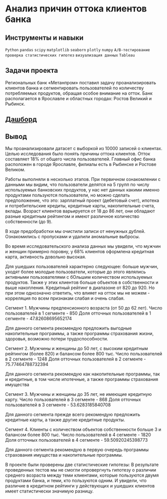 # Анализ причин оттока клиентов банка 
## Инструменты и навыки
`Python` `pandas` `scipy` `matplotlib` `seaborn` `plotly` `numpy`  `A/B-тестирование` `проверка статистических гипотез` `визуализация данных`  `Tableau` 
## Задачи проекта
Региональных банк «Метанпром» поставил задачу проанализировать клиентов банка и сегментировать пользователей по количеству потребляемых продуктов, обращая особое внимание на отток. Банк располагается в Ярославле и областных городах: Ростов Великий и Рыбинск.
## [Дашборд](https://public.tableau.com/app/profile/olga.kriukova/viz/DA_final_project/Dashboard1?publish=yes)
## Вывод
Мы проанализировали датасет с выборкой из 10000 записей о клиентах. Целью исследования было понять причины оттока клиентов. Отток составляет 18% от общего числа пользователей. Главный офис банка расположен в городе Ярославле, филиалы есть в Рыбинске и Ростове Великом.

Работы выполняли в несколько этапов. При первичном ознакомлении с данными мы видим, что пользователи делятся на 5 групп по числу используемых банковских продуктов, у нас нет данных какими именно продуктами пользуются пользователи, но можно сделать предположение, что это: зарплатный проект (дебетовый счет), ипотека и потребительские кредиты, кредитные карты, накопительные счета, вклады. Возраст клиентов варьируется от 18 до 86 лет, они обладают разные кредитным рейтингом и имеют различное количество собственности (до 9).

В ходе предобработки мы очистили записи от ненужных дублей. Ознакомились с пропусками и удалили аномальные выбросы.

Во время исследовательского анализа данных мы увидели, что мужчин и женщин примерно поровну, у 68% клиентов оформлена кредитная карта, активность довольно высокая.

Для ушедших пользователей характерно следующее: больше мужчин, уходят более молодые пользователи, которые до этого являлись активными пользователями с бОльшим количеством используемых продуктов. Также у этих клиентов больше объектов в собственности и выше накопления. Кредитный рейтинг в диапазоне от 820 до 920. Но при этом однозначно ответить, что влияет на отток мы не можем - корреляция по всем признакам слабая и очень слабая.

Сегмент 1. Мужчины предпенсионного возраста (от 50 до 62 лет). Число пользователей в 1 сегменте - 850 Доля отточных пользователей в 1 сегменте - 47.82608695652174

Для данного сегмента рекомендую предложить выгодные накопительные программы, а также программы страхования жизни, здоровья, возможно потери трудоспособности.

Сегмент 2. Мужчины и женщины до 50 лет, с высоким кредитным рейтингом (более 820) и балансом более 800 тыс. Число пользователей в 2 сегменте - 1248 Доля отточных пользователей в 2 сегменте - 75.77464788732394

Для данного сегмента рекомендую как накопительные программы, так и кредитные, в том числе ипотечные, а также программы страхования имущества

Сегмент 3. Мужчины и женщины до 35 лет, не имеющие кредитную карту. Число пользователей в 3 сегменте - 868 Доля отточных пользователей в 3 сегменте - 53.6283185840708

Для данного сегмента прежде всего рекомендую предложить кредитные карты, а также другие кредитные продукты.

Сегмент 4. Клиенты с количеством объектов собственности больше 3 и балансом более 800 тыс. Число пользователей в 4 сегменте - 1820 Доля отточных пользователей в 4 сегменте - 59.50920245398773

Для данного сегмента рекомендую в первую очередь программы страхования имущества и накопительные программы.

В проекте были проверены две статистические гипотезы: В результате проведенных тестов мы не смогли опровергнуть гипотезу о различии среднего возраста между теми клиентами, которые пользуются двумя продуктами банка, и теми, кто пользуются одним. И увидели, что различие в кредитном рейтинги у действующих и ушедших клиентов имеет статистически значимую разницу.
